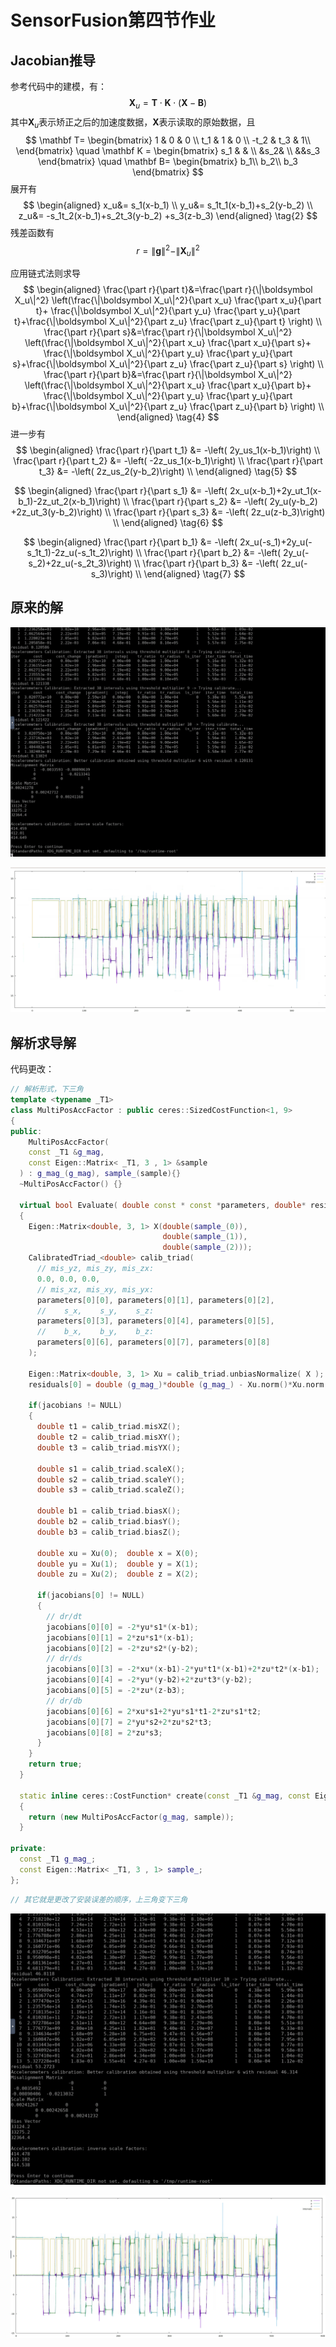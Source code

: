 # SensorFusion第四节作业

## Jacobian推导

参考代码中的建模，有：
$$
\boldsymbol X_{u}=\mathbf T \cdot \mathbf K\cdot (\boldsymbol X-\mathbf B) \tag{1}
$$
其中$\boldsymbol X_u$表示矫正之后的加速度数据，$\boldsymbol X$表示读取的原始数据，且
$$
\mathbf T=
\begin{bmatrix}
1   & 0 & 0 \\
t_1 & 1 & 0 \\
-t_2 & t_3 & 1\\
\end{bmatrix} \quad 
\mathbf K = 
\begin{bmatrix}
s_1 & & \\
&s_2& \\
&&s_3
\end{bmatrix}
\quad \mathbf B=
\begin{bmatrix}
b_1\\
b_2\\
b_3
\end{bmatrix}
$$
展开有
$$
\begin{aligned}
x_u&= s_1(x-b_1) \\
y_u&= s_1t_1(x-b_1)+s_2(y-b_2)  \\
z_u&= -s_1t_2(x-b_1)+s_2t_3(y-b_2)   +s_3(z-b_3)
\end{aligned} \tag{2}
$$
残差函数有
$$
{r} = \|\boldsymbol g\|^2-\|\boldsymbol  X_u\|^2 \tag{3}
$$

应用链式法则求导
$$
\begin{aligned}
\frac{\part r}{\part t}&=\frac{\part r}{\|\boldsymbol  X_u\|^2} \left(\frac{\|\boldsymbol  X_u\|^2}{\part  x_u} \frac{\part x_u}{\part t}+ \frac{\|\boldsymbol  X_u\|^2}{\part y_u} \frac{\part y_u}{\part t}+\frac{\|\boldsymbol  X_u\|^2}{\part  z_u} \frac{\part z_u}{\part t} \right) \\
\frac{\part r}{\part s}&=\frac{\part r}{\|\boldsymbol  X_u\|^2} \left(\frac{\|\boldsymbol  X_u\|^2}{\part  x_u} \frac{\part x_u}{\part s}+ \frac{\|\boldsymbol  X_u\|^2}{\part y_u} \frac{\part y_u}{\part s}+\frac{\|\boldsymbol  X_u\|^2}{\part  z_u} \frac{\part z_u}{\part s} \right) \\
\frac{\part r}{\part b}&=\frac{\part r}{\|\boldsymbol  X_u\|^2} \left(\frac{\|\boldsymbol  X_u\|^2}{\part  x_u} \frac{\part x_u}{\part b}+ \frac{\|\boldsymbol  X_u\|^2}{\part y_u} \frac{\part y_u}{\part b}+\frac{\|\boldsymbol  X_u\|^2}{\part  z_u} \frac{\part z_u}{\part b} \right) \\
\end{aligned} \tag{4}
$$
进一步有
$$
\begin{aligned}
\frac{\part r}{\part t_1} &= -\left( 2y_us_1(x-b_1)\right)   \\
\frac{\part r}{\part t_2} &= -\left( -2z_us_1(x-b_1)\right)  \\
\frac{\part r}{\part t_3} &= -\left( 2z_us_2(y-b_2)\right)  \\
\end{aligned} \tag{5}
$$

$$
\begin{aligned}
\frac{\part r}{\part s_1} &= -\left( 2x_u(x-b_1)+2y_ut_1(x-b_1)-2z_ut_2(x-b_1)\right)  \\
\frac{\part r}{\part s_2} &= -\left( 2y_u(y-b_2) +2z_ut_3(y-b_2)\right)  \\
\frac{\part r}{\part s_3} &= -\left( 2z_u(z-b_3)\right)  \\
\end{aligned} \tag{6}
$$

$$
\begin{aligned}
\frac{\part r}{\part b_1} &= -\left( 2x_u(-s_1)+2y_u(-s_1t_1)-2z_u(-s_1t_2)\right)  \\
\frac{\part r}{\part b_2} &= -\left( 2y_u(-s_2)+2z_u(-s_2t_3)\right)  \\
\frac{\part r}{\part b_3} &= -\left( 2z_u(-s_3)\right)  \\
\end{aligned} \tag{7}
$$

## 原来的解

![image-20210228191438044](img/第五节作业/image-20210228191438044.png)

![image-20210228191536005](img/第五节作业/image-20210228191536005.png)

## 解析求导解

代码更改：

~~~C++
// 解析形式，下三角
template <typename _T1>
class MultiPosAccFactor : public ceres::SizedCostFunction<1, 9>
{
public:
    MultiPosAccFactor( 
    const _T1 &g_mag, 
    const Eigen::Matrix< _T1, 3 , 1> &sample 
  ) : g_mag_(g_mag), sample_(sample){}
  ~MultiPosAccFactor() {}

  virtual bool Evaluate( double const * const *parameters, double* residuals, double **jacobians) const
  {
    Eigen::Matrix<double, 3, 1> X(double(sample_(0)), 
                                  double(sample_(1)),
                                  double(sample_(2)));
    CalibratedTriad_<double> calib_triad(
      // mis_yz, mis_zy, mis_zx:
      0.0, 0.0, 0.0,
      // mis_xz, mis_xy, mis_yx:
      parameters[0][0], parameters[0][1], parameters[0][2],
      //    s_x,    s_y,    s_z:
      parameters[0][3], parameters[0][4], parameters[0][5], 
      //    b_x,    b_y,    b_z: 
      parameters[0][6], parameters[0][7], parameters[0][8] 
    );

    Eigen::Matrix<double, 3, 1> Xu = calib_triad.unbiasNormalize( X );
    residuals[0] = double (g_mag_)*double (g_mag_) - Xu.norm()*Xu.norm();

    if(jacobians != NULL)
    {
      double t1 = calib_triad.misXZ();
      double t2 = calib_triad.misXY();
      double t3 = calib_triad.misYX();

      double s1 = calib_triad.scaleX();
      double s2 = calib_triad.scaleY();
      double s3 = calib_triad.scaleZ();

      double b1 = calib_triad.biasX();
      double b2 = calib_triad.biasY();
      double b3 = calib_triad.biasZ();

      double xu = Xu(0);  double x = X(0);
      double yu = Xu(1);  double y = X(1);
      double zu = Xu(2);  double z = X(2);
      
      if(jacobians[0] != NULL)
      {
        // dr/dt
        jacobians[0][0] = -2*yu*s1*(x-b1);
        jacobians[0][1] = 2*zu*s1*(x-b1);
        jacobians[0][2] = -2*zu*s2*(y-b2);
        // dr/ds
        jacobians[0][3] = -2*xu*(x-b1)-2*yu*t1*(x-b1)+2*zu*t2*(x-b1);
        jacobians[0][4] = -2*yu*(y-b2)+2*zu*t3*(y-b2);
        jacobians[0][5] = -2*zu*(z-b3);
        // dr/db
        jacobians[0][6] = 2*xu*s1+2*yu*s1*t1-2*zu*s1*t2;
        jacobians[0][7] = 2*yu*s2+2*zu*s2*t3;
        jacobians[0][8] = 2*zu*s3;
      }
    }
    return true;
  }

  static inline ceres::CostFunction* create(const _T1 &g_mag, const Eigen::Matrix< _T1, 3 , 1> &sample )
  {
    return (new MultiPosAccFactor(g_mag, sample));
  }

private:
  const _T1 g_mag_;
  const Eigen::Matrix< _T1, 3 , 1> sample_;
};
~~~

```C++
// 其它就是更改了安装误差的顺序，上三角变下三角
```



![image-20210228202756591](img/第五节作业/image-20210228202756591.png)

![image-20210228202731042](img/第五节作业/image-20210228202731042.png)